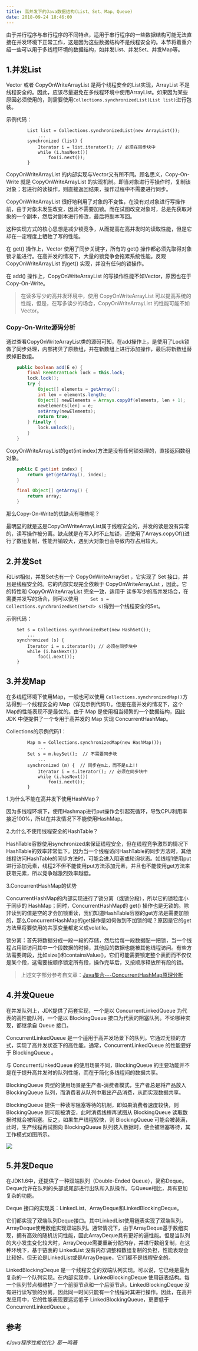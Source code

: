 ```yaml
---
title: 高并发下的Java数据结构(List、Set、Map、Queue)
date: 2018-09-24 18:46:00
---
```

由于并行程序与串行程序的不同特点，适用于串行程序的一些数据结构可能无法直接在并发环境下正常工作，这是因为这些数据结构不是线程安全的。本节将着重介绍一些可以用于多线程环境的数据结构，如并发List、并发Set、并发Map等。

## 1.并发List

Vector 或者 CopyOnWriteArrayList 是两个线程安全的List实现，ArrayList 不是线程安全的。因此，应该尽量避免在多线程环境中使用ArrayList。如果因为某些原因必须使用的，则需要使用`Collections.synchronizedList(List list)`进行包装。

示例代码：

```
        List list = Collections.synchronizedList(new ArrayList());
            ...
        synchronized (list) {
            Iterator i = list.iterator(); // 必须在同步块中
            while (i.hasNext())
                foo(i.next());
        }
```

CopyOnWriteArrayList 的内部实现与Vector又有所不同。顾名思义，Copy-On-Write 就是 CopyOnWriteArrayList 的实现机制。即当对象进行写操作时，复制该对象；若进行的读操作，则直接返回结果，操作过程中不需要进行同步。

CopyOnWriteArrayList 很好地利用了对象的不变性，在没有对对象进行写操作前，由于对象未发生改变，因此不需要加锁。而在试图改变对象时，总是先获取对象的一个副本，然后对副本进行修改，最后将副本写回。

这种实现方式的核心思想是减少锁竞争，从而提高在高并发时的读取性能，但是它却在一定程度上牺牲了写的性能。

在 get() 操作上，Vector 使用了同步关键字，所有的 get() 操作都必须先取得对象锁才能进行。在高并发的情况下，大量的锁竞争会拖累系统性能。反观CopyOnWriteArrayList 的get() 实现，并没有任何的锁操作。

在 add() 操作上，CopyOnWriteArrayList 的写操作性能不如Vector，原因也在于Copy-On-Write。

> 在读多写少的高并发环境中，使用 CopyOnWriteArrayList 可以提高系统的性能，但是，在写多读少的场合，CopyOnWriteArrayList  的性能可能不如 Vector。

### Copy-On-Write源码分析

通过查看CopyOnWriteArrayList类的源码可知，在add操作上，是使用了Lock锁做了同步处理，内部拷贝了原数组，并在新数组上进行添加操作，最后将新数组替换掉旧数组。

```java
    public boolean add(E e) {
        final ReentrantLock lock = this.lock;
        lock.lock();
        try {
            Object[] elements = getArray();
            int len = elements.length;
            Object[] newElements = Arrays.copyOf(elements, len + 1);
            newElements[len] = e;
            setArray(newElements);
            return true;
        } finally {
            lock.unlock();
        }
    }
```

CopyOnWriteArrayList的get(int index)方法是没有任何锁处理的，直接返回数组对象。

```java
    public E get(int index) {
        return get(getArray(), index);
    }

    final Object[] getArray() {
        return array;
    }
```

那么Copy-On-Write的优缺点有哪些呢？

最明显的就是这是CopyOnWriteArrayList属于线程安全的，并发的读是没有异常的，读写操作被分离。缺点就是在写入时不止加锁，还使用了Arrays.copyOf()进行了数组复制，性能开销较大，遇到大对象也会导致内存占用较大。

## 2.并发Set

和List相似，并发Set也有一个 CopyOnWriteArraySet ，它实现了 Set 接口，并且是线程安全的。它的内部实现完全依赖于 CopyOnWriteArrayList ，因此，它的特性和 CopyOnWriteArrayList 完全一致，适用于 读多写少的高并发场合，在需要并发写的场合，则可以使用 `    Set s = Collections.synchronizedSet(Set<T> s)`得到一个线程安全的Set。

示例代码：

        Set s = Collections.synchronizedSet(new HashSet());
            ...
        synchronized (s) {
            Iterator i = s.iterator(); // 必须在同步块中
            while (i.hasNext())
                foo(i.next());
        }


## 3.并发Map

在多线程环境下使用Map，一般也可以使用 `Collections.synchronizedMap()`方法得到一个线程安全的 Map（详见示例代码1）。但是在高并发的情况下，这个Map的性能表现不是最优的。由于 Map 是使用相当频繁的一个数据结构，因此 JDK 中便提供了一个专用于高并发的 Map 实现 ConcurrentHashMap。

Collections的示例代码1：

```
        Map m = Collections.synchronizedMap(new HashMap());
            ...
        Set s = m.keySet();  // 不需要同步块
            ...
        synchronized (m) {  // 同步在m上，而不是s上!!
            Iterator i = s.iterator(); // 必须在同步块中
            while (i.hasNext())
                foo(i.next());
        }
```

1.为什么不能在高并发下使用HashMap？

因为多线程环境下，使用Hashmap进行put操作会引起死循环，导致CPU利用率接近100%，所以在并发情况下不能使用HashMap。

2.为什么不使用线程安全的HashTable？

HashTable容器使用synchronized来保证线程安全，但在线程竞争激烈的情况下HashTable的效率非常低下。因为当一个线程访问HashTable的同步方法时，其他线程访问HashTable的同步方法时，可能会进入阻塞或轮询状态。如线程1使用put进行添加元素，线程2不但不能使用put方法添加元素，并且也不能使用get方法来获取元素，所以竞争越激烈效率越低。

3.ConcurrentHashMap的优势

ConcurrentHashMap的内部实现进行了锁分离（或锁分段），所以它的锁粒度小于同步的 HashMap；同时，ConcurrentHashMap的 get() 操作也是无锁的。除非读到的值是空的才会加锁重读，我们知道HashTable容器的get方法是需要加锁的，那么ConcurrentHashMap的get操作是如何做到不加锁的呢？原因是它的get方法里将要使用的共享变量都定义成volatile。

锁分离：首先将数据分成一段一段的存储，然后给每一段数据配一把锁，当一个线程占用锁访问其中一个段数据的时候，其他段的数据也能被其他线程访问。有些方法需要跨段，比如size()和containsValue()，它们可能需要锁定整个表而而不仅仅是某个段，这需要按顺序锁定所有段，操作完毕后，又按顺序释放所有段的锁。

> 上述文字部分参考自文章：[Java集合---ConcurrentHashMap原理分析](https://www.cnblogs.com/ITtangtang/p/3948786.html)

## 4.并发Queue

在并发队列上，JDK提供了两套实现，一个是以 ConcurrentLinkedQueue 为代表的高性能队列，一个是以 BlockingQueue 接口为代表的阻塞队列。不论哪种实现，都继承自 Queue 接口。

ConcurrentLinkedQueue 是一个适用于高并发场景下的队列。它通过无锁的方式，实现了高并发状态下的高性能。通常，ConcurrentLinkedQueue 的性能要好于 BlockingQueue 。

与 ConcurrentLinkedQueue 的使用场景不同，BlockingQueue 的主要功能并不是在于提升高并发时的队列性能，而在于简化多线程间的数据共享。

BlockingQueue 典型的使用场景是生产者-消费者模式，生产者总是将产品放入 BlockingQueue 队列，而消费者从队列中取出产品消费，从而实现数据共享。

BlockingQueue 提供一种读写阻塞等待的机制，即如果消费者速度较快，则 BlockingQueue 则可能被清空，此时消费线程再试图从 BlockingQueue 读取数据时就会被阻塞。反之，如果生产线程较快，则 BlockingQueue 可能会被装满，此时，生产线程再试图向 BlockingQueue 队列装入数据时，便会被阻塞等待，其工作模式如图所示。

![](/Users/yueshutong/Downloads/md/2018/LOCAL/20180924高并发下的Java数据结构ListSetMapQueue/1136672-20180924184610474-437423278.png)


## 5.并发Deque

在JDK1.6中，还提供了一种双端队列（Double-Ended Queue），简称Deque。Deque允许在队列的头部或尾部进行出队和入队操作。与Queue相比，具有更加复杂的功能。

Deque 接口的实现类：LinkedList、ArrayDeque和LinkedBlockingDeque。

它们都实现了双端队列Deque接口。其中LinkedList使用链表实现了双端队列，ArrayDeque使用数组实现双端队列。通常情况下，由于ArrayDeque基于数组实现，拥有高效的随机访问性能，因此ArrayDeque具有更好的遍性能。但是当队列的大小发生变化较大时，ArrayDeque需要重新分配内存，并进行数组复制，在这种环境下，基于链表的 LinkedList 没有内存调整和数组复制的负担，性能表现会比较好。但无论是LinkedList或是ArrayDeque，它们都不是线程安全的。

LinkedBlockingDeque 是一个线程安全的双端队列实现。可以说，它已经是最为复杂的一个队列实现。在内部实现中，LinkedBlockingDeque 使用链表结构。每一个队列节点都维护了一个前驱节点和一个后驱节点。LinkedBlockingDeque 没有进行读写锁的分离，因此同一时间只能有一个线程对其进行操作。因此，在高并发应用中，它的性能表现要远远低于 LinkedBlockingQueue，更要低于 ConcurrentLinkedQueue 。



## 参考

*《Java程序性能优化》葛一鸣著*
